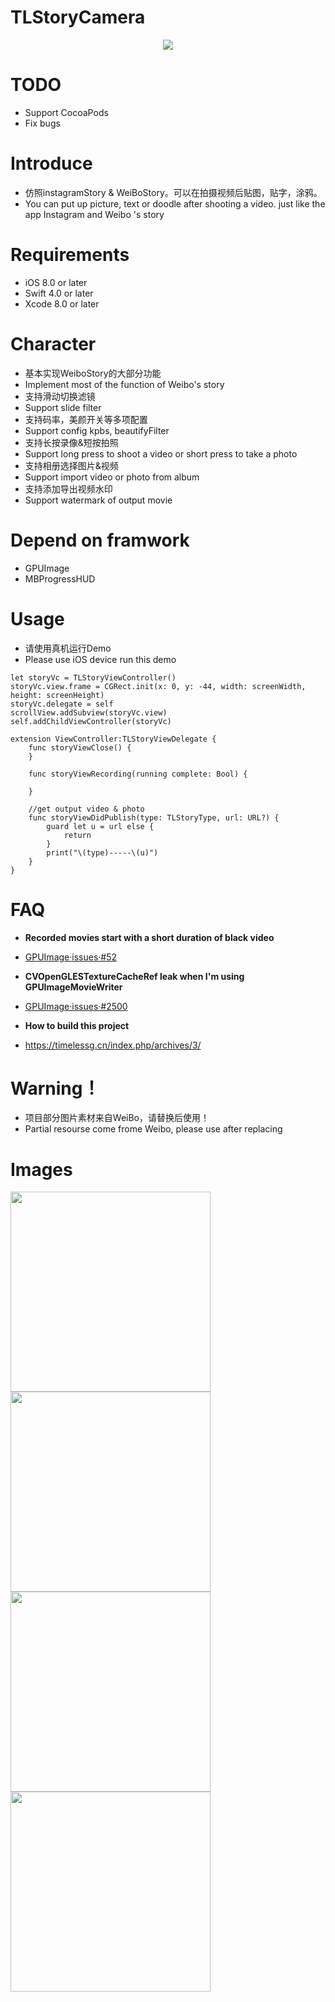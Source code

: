 TLStoryCamera
==============
<center><img src="./ScreenShot/Logo.png"></center>

# TODO
* Support CocoaPods
* Fix bugs

# Introduce
* 仿照instagramStory & WeiBoStory。可以在拍摄视频后贴图，贴字，涂鸦。
* You can put up picture, text or doodle after shooting a video. just like the app Instagram and Weibo 's story

# Requirements
* iOS 8.0 or later
* Swift 4.0 or later
* Xcode 8.0 or later

# Character
* 基本实现WeiboStory的大部分功能
* Implement most of the function of Weibo's story
* 支持滑动切换滤镜
* Support slide filter
* 支持码率，美颜开关等多项配置
* Support config kpbs, beautifyFilter
* 支持长按录像&短按拍照
* Support long press to shoot a video or short press to take a photo
* 支持相册选择图片&视频
* Support import video or photo from album
* 支持添加导出视频水印
* Support watermark of output movie

# Depend on framwork
* GPUImage
* MBProgressHUD

# Usage
* 请使用真机运行Demo
* Please use iOS device run this demo

```
let storyVc = TLStoryViewController()
storyVc.view.frame = CGRect.init(x: 0, y: -44, width: screenWidth, height: screenHeight)
storyVc.delegate = self
scrollView.addSubview(storyVc.view)
self.addChildViewController(storyVc)

extension ViewController:TLStoryViewDelegate {
    func storyViewClose() {
    }
    
    func storyViewRecording(running complete: Bool) {
    
    }
     
    //get output video & photo
    func storyViewDidPublish(type: TLStoryType, url: URL?) {
        guard let u = url else {
            return
        }
        print("\(type)-----\(u)")
    }
}
```

# FAQ
* **Recorded movies start with a short duration of black video**
* [GPUImage·issues·#52](https://github.com/BradLarson/GPUImage/issues/52)

* **CVOpenGLESTextureCacheRef leak when I'm using GPUImageMovieWriter**
* [GPUImage·issues·#2500](https://github.com/BradLarson/GPUImage/issues/2500)

* **How to build this project**
* https://timelessg.cn/index.php/archives/3/


# Warning！
* 项目部分图片素材来自WeiBo，请替换后使用！
* Partial resourse come frome Weibo, please use after replacing


# Images
<img src="./ScreenShot/GIF.gif" width="320">
<img src="./ScreenShot/IMG_0037.jpg" width="320">
<img src="./ScreenShot/IMG_0038.jpg" width="320">
<img src="./ScreenShot/IMG_0040.jpg" width="320">